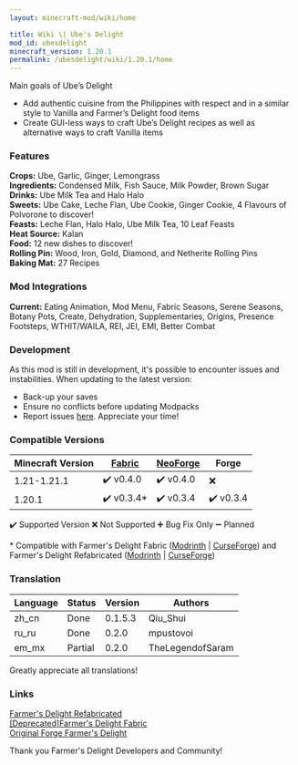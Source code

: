 ```yaml
---
layout: minecraft-mod/wiki/home

title: Wiki \| Ube's Delight
mod_id: ubesdelight
minecraft_version: 1.20.1
permalink: /ubesdelight/wiki/1.20.1/home
---
```


Main goals of Ube’s Delight
- Add authentic cuisine from the Philippines with respect and in a similar style to Vanilla and Farmer’s Delight food items
- Create GUI-less ways to craft Ube’s Delight recipes as well as alternative ways to craft Vanilla items

### Features

<b>Crops:</b> Ube, Garlic, Ginger, Lemongrass<br>
<b>Ingredients:</b> Condensed Milk, Fish Sauce, Milk Powder, Brown Sugar<br>
<b>Drinks:</b> Ube Milk Tea and Halo Halo<br>
<b>Sweets:</b> Ube Cake, Leche Flan, Ube Cookie, Ginger Cookie, 4 Flavours of Polvorone to discover!<br>
<b>Feasts:</b> Leche Flan, Halo Halo, Ube Milk Tea, 10 Leaf Feasts<br>
<b>Heat Source:</b> Kalan<br>
<b>Food:</b> 12 new dishes to discover!<br>
<b>Rolling Pin:</b> Wood, Iron, Gold, Diamond, and Netherite Rolling Pins<br>
<b>Baking Mat:</b> 27 Recipes<br>


### Mod Integrations

**Current:** Eating Animation, Mod Menu, Fabric Seasons, Serene Seasons, Botany Pots, Create, Dehydration, Supplementaries, Origins, Presence Footsteps, WTHIT/WAILA, REI, JEI, EMI, Better Combat

### Development

As this mod is still in development, it's possible to encounter issues and instabilities. When updating to the latest version:

- Back-up your saves
- Ensure no conflicts before updating Modpacks
- Report issues [here](https://github.com/ChefMooon/ubes-delight/issues). Appreciate your time!

### Compatible Versions

| Minecraft Version    | [Fabric](https://fabricmc.net) | [NeoForge](https://neoforged.net) | Forge                     |
| -------------------- | ------------------------------ | --------------------------------- | ------------------------- |
| 1.21-1.21.1          | :heavy_check_mark: v0.4.0      | :heavy_check_mark: v0.4.0         | :x:                       |
| 1.20.1               | :heavy_check_mark: v0.3.4*     | :heavy_check_mark: v0.3.4         | :heavy_check_mark: v0.3.4 |

:heavy_check_mark: Supported Version
:x: Not Supported
:heavy_plus_sign: Bug Fix Only
:heavy_minus_sign: Planned

\* Compatible with Farmer's Delight Fabric ([Modrinth](https://modrinth.com/mod/farmers-delight-fabric) \| [CurseForge](https://www.curseforge.com/minecraft/mc-mods/farmers-delight-fabric)) and Farmer's Delight Refabricated ([Modrinth](https://modrinth.com/mod/farmers-delight-refabricated) \| [CurseForge](https://www.curseforge.com/minecraft/mc-mods/farmers-delight-refabricated))

### Translation

| Language                | Status  | Version  | Authors           |
| ----------------------- | ------- | -------- | ----------------- |
| zh_cn                   | Done    | 0.1.5.3  | Qiu_Shui          |
| ru_ru                   | Done    | 0.2.0    | mpustovoi         |
| em_mx                   | Partial | 0.2.0    | TheLegendofSaram  |

Greatly appreciate all translations!

### Links

[Farmer's Delight Refabricated](https://modrinth.com/mod/farmers-delight-refabricated)<br>
[[Deprecated]Farmer's Delight Fabric](https://modrinth.com/mod/farmers-delight-fabric)<br>
[Original Forge Farmer's Delight](https://modrinth.com/mod/farmers-delight)

Thank you Farmer's Delight Developers and Community!